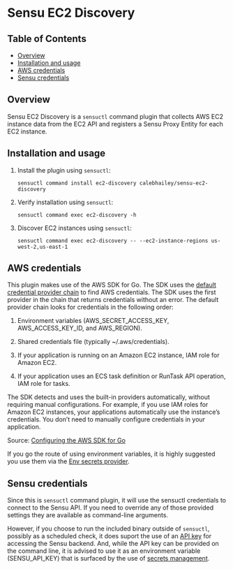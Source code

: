 # Sensu EC2 Discovery

## Table of Contents
- [Overview](#overview)
- [Installation and usage](#installation-and-usage)
- [AWS credentials](#aws-credentials)
- [Sensu credentials](#sensu-credentials)

## Overview

Sensu EC2 Discovery is a `sensuctl` command plugin that collects AWS EC2
instance data from the EC2 API and registers a Sensu Proxy Entity for each EC2
instance.

## Installation and usage

1. Install the plugin using `sensuctl`:

   ```shell
   sensuctl command install ec2-discovery calebhailey/sensu-ec2-discovery
   ```

2. Verify installation using `sensuctl`:

   ```shell
   sensuctl command exec ec2-discovery -h

   ```

3. Discover EC2 instances using `sensuctl`:

   ```shell
   sensuctl command exec ec2-discovery -- --ec2-instance-regions us-west-2,us-east-1
   ```

##  AWS credentials

This plugin makes use of the AWS SDK for Go.  The SDK uses the [default credential provider chain][1]
to find AWS credentials.  The SDK uses the first provider in the chain that returns credentials
without an error. The default provider chain looks for credentials in the following order:

1. Environment variables (AWS_SECRET_ACCESS_KEY, AWS_ACCESS_KEY_ID, and AWS_REGION).

2. Shared credentials file (typically ~/.aws/credentials).

3. If your application is running on an Amazon EC2 instance, IAM role for Amazon EC2.

4. If your application uses an ECS task definition or RunTask API operation, IAM role for tasks.

The SDK detects and uses the built-in providers automatically, without requiring manual configurations.
For example, if you use IAM roles for Amazon EC2 instances, your applications automatically use the
instance’s credentials. You don’t need to manually configure credentials in your application.

Source: [Configuring the AWS SDK for Go][2]

If you go the route of using environment variables, it is highly suggested you use them via the
[Env secrets provider][3].

## Sensu credentials

Since this is `sensuctl` command plugin, it will use the sensuctl credentials to connect to
the Sensu API.  If you need to override any of those provided settings they are available as
command-line arguments.

However, if you choose to run the included binary outside of `sensuctl`, possibly as a scheduled
check, it does suport the use of an [API key][4] for accessing the Sensu backend.  And, while
the API key can be provided on the command line, it is advised to use it as an environment
variable (SENSU_API_KEY) that is surfaced by the use of [secrets management][5].

[1]: https://docs.aws.amazon.com/sdk-for-go/api/aws/defaults/#CredChain
[2]: https://docs.aws.amazon.com/sdk-for-go/v1/developer-guide/configuring-sdk.html
[3]: https://docs.sensu.io/sensu-go/latest/guides/secrets-management/#use-env-for-secrets-management
[4]: https://docs.sensu.io/sensu-go/latest/operations/control-access/use-apikeys/#api-key-authentication
[5]: https://docs.sensu.io/sensu-go/latest/guides/secrets-management/

